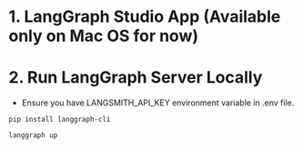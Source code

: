 # 1. LangGraph Studio App (Available only on Mac OS for now)

# 2. Run LangGraph Server Locally

* Ensure you have LANGSMITH_API_KEY environment variable in .env file.

```
pip install langgraph-cli
```

```
langgraph up
```

